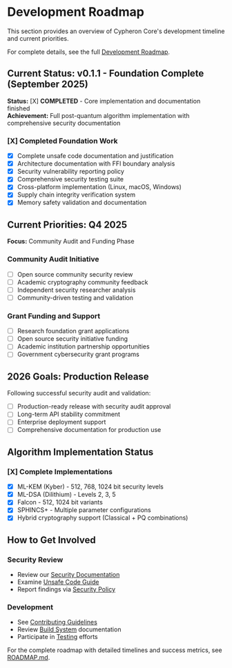 # Development Roadmap

This section provides an overview of Cypheron Core's development timeline and current priorities.

For complete details, see the full [Development Roadmap](../../ROADMAP.md).

## Current Status: v0.1.1 - Foundation Complete (September 2025)

**Status:** [X] **COMPLETED** - Core implementation and documentation finished  
**Achievement:** Full post-quantum algorithm implementation with comprehensive security documentation

### [X] Completed Foundation Work
- [x] Complete unsafe code documentation and justification
- [x] Architecture documentation with FFI boundary analysis  
- [x] Security vulnerability reporting policy
- [x] Comprehensive security testing suite
- [x] Cross-platform implementation (Linux, macOS, Windows)
- [x] Supply chain integrity verification system
- [x] Memory safety validation and documentation

## Current Priorities: Q4 2025

**Focus:** Community Audit and Funding Phase

### Community Audit Initiative
- [ ] Open source community security review
- [ ] Academic cryptography community feedback
- [ ] Independent security researcher analysis
- [ ] Community-driven testing and validation

### Grant Funding and Support  
- [ ] Research foundation grant applications
- [ ] Open source security initiative funding
- [ ] Academic institution partnership opportunities
- [ ] Government cybersecurity grant programs

## 2026 Goals: Production Release

Following successful security audit and validation:
- [ ] Production-ready release with security audit approval
- [ ] Long-term API stability commitment
- [ ] Enterprise deployment support
- [ ] Comprehensive documentation for production use

## Algorithm Implementation Status

### [X] Complete Implementations
- [x] ML-KEM (Kyber) - 512, 768, 1024 bit security levels
- [x] ML-DSA (Dilithium) - Levels 2, 3, 5
- [x] Falcon - 512, 1024 bit variants
- [x] SPHINCS+ - Multiple parameter configurations
- [x] Hybrid cryptography support (Classical + PQ combinations)

## How to Get Involved

### Security Review
- Review our [Security Documentation](../security/model.md)
- Examine [Unsafe Code Guide](../security/unsafe-guide.md)  
- Report findings via [Security Policy](../security/reporting.md)

### Development
- See [Contributing Guidelines](../development/contributing.md)
- Review [Build System](../development/build.md) documentation
- Participate in [Testing](../development/testing.md) efforts

For the complete roadmap with detailed timelines and success metrics, see [ROADMAP.md](../../ROADMAP.md).